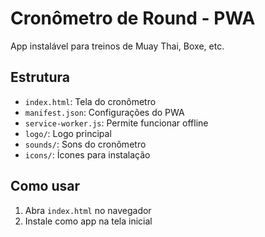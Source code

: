 # Cronômetro de Round - PWA

App instalável para treinos de Muay Thai, Boxe, etc.

## Estrutura
- `index.html`: Tela do cronômetro
- `manifest.json`: Configurações do PWA
- `service-worker.js`: Permite funcionar offline
- `logo/`: Logo principal
- `sounds/`: Sons do cronômetro
- `icons/`: Ícones para instalação

## Como usar
1. Abra `index.html` no navegador
2. Instale como app na tela inicial